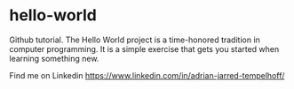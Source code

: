# hello-world
Github tutorial. The Hello World project is a time-honored tradition in computer programming. It is a simple exercise that gets you started when learning something new.

Find me on Linkedin
https://www.linkedin.com/in/adrian-jarred-tempelhoff/
